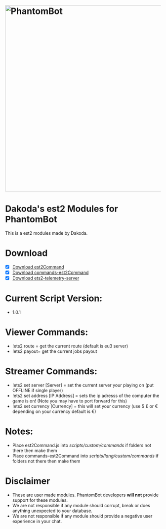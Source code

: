 # <img alt="PhantomBot" src="https://phantombot.tv/img/new-logo-dark-v2.png" width="600px"/>

# Dakoda's est2 Modules for PhantomBot
This is a est2 modules made by Dakoda.

# Download
- [x] [Download est2Command](https://raw.githubusercontent.com/Codes2Much/Phantombot-Custom-Scripts/master/custom/commands/est2Command/est2Command.js "est2Command")
- [x] [Download commands-est2Command](https://raw.githubusercontent.com/Codes2Much/Phantombot-Custom-Scripts/master/lang/english/custom/commands/commands-ets2Command.js "commands-est2Command")
- [x] [Download ets2-telemetry-server](https://raw.githubusercontent.com/Codes2Much/Phantombot-Custom-Scripts/master/external/ets2-telemetry-server.zip "ets2-telemetry-server")

# Current Script Version:
- 1.0.1

# Viewer Commands:
- !ets2 route = get the current route (default is eu3 server)
- !ets2 payout= get the current jobs payout

# Streamer Commands:
- !ets2 set server [Server] = set the current server your playing on (put OFFLINE if single player)
- !ets2 set address [IP Address] = sets the ip adresss of the computer the game is on! (Note you may have to port forward for this)
- !ets2 set currency [Currency] = this will set your currency (use $ £ or € depending on your currency default is €)

# Notes:
- Place est2Command.js into *scripts/custom/commands* if folders not there then make them
- Place commands-est2Command into *scripts/lang/custom/commands* if folders not there then make them

# Disclaimer
- These are user made modules. PhantomBot developers **will not** provide support for these modules.
- We are not responsible if any module should corrupt, break or does anything unexpected to your database.
- We are not responsible if any module should provide a negative user experience in your chat.